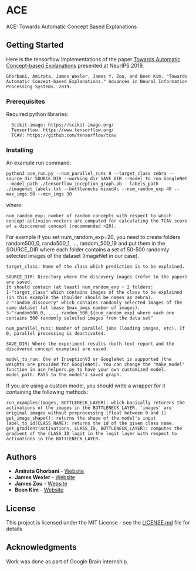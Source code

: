 # ACE

ACE: Towards Automatic Concept Based Explanations

## Getting Started
Here is the tensorflow implementations of the paper [Towards Automatic Concept-based Explanations](https://arxiv.org/abs/1902.03129) presented at NeurIPS 2019.

```
Ghorbani, Amirata, James Wexler, James Y. Zou, and Been Kim. "Towards Automatic Concept-based Explanations." Advances in Neural Information Processing Systems. 2019.
````
### Prerequisites

Required python libraries:

```
  Scikit-image: https://scikit-image.org/
  Tensorflow: https://www.tensorflow.org/
  TCAV: https://github.com/tensorflow/tcav
```

### Installing

An example run command:

```
python3 ace_run.py --num_parallel_runs 0 --target_class zebra --source_dir SOURCE_DIR --working_dir SAVE_DIR --model_to_run GoogleNet --model_path ./tensorflow_inception_graph.pb --labels_path ./imagenet_labels.txt --bottlenecks mixed4c --num_random_exp 40 --max_imgs 50 --min_imgs 30
```

where:
```
num_random_exp: number of random concepts with respect to which concept-activaion-vectors are computed for calculating the TCAV score of a discovered concept (recommended >20).
```
For example if you set num_random_exp=20, you need to create folders random500_0, rando500_1, ..., random_500_19 and put them in the SOURCE_DIR where each folder contains a set of 50-500 randomly selected images of the dataset (ImageNet in our case). 

```
target_class: Name of the class which prediction is to be explained.
```

```
SOURCE_DIR: Directory where the discovery images (refer to the paper) are saved. 
It should contain (at least) num_random_exp + 2 folders: 
1-"target_class" which contains images of the class to be explained (in this example the shoulder should be names as zebra). 
2-"random_discovery" which contains randomly selected images of the same dataset (at lease $max_imgs number of images).
3-"random500_0, ..., random_500_${num_random_exp} where each one contains 500 randomly selected images from the data set"
```

```
num_parallel_runs: Number of parallel jobs (loading images, etc). If 0, parallel processing is deactivated.
```


```
SAVE_DIR: Where the experiment results (both text report and the discovered concept examples) are saved.
```

```
model_to_run: One of InceptionV3 or GoogleNet is supported (the weights are provided for GoogleNet). You can change the "make_model" function in ace_helpers.py to have your own customized model.
model_path: Path to the model's saved graph.
```
If you are using a custom model, you should write a wrapper for it containing the following methods:
```
run_examples(images, BOTTLENECK_LAYER): which basically returens the activations of the images in the BOTTLENECK_LAYER. 'images' are original images without preprocessing (float between 0 and 1)
get_image_shape(): returns the shape of the model's input
label_to_id(CLASS_NAME): returns the id of the given class name.
get_gradient(activations, CLASS_ID, BOTTLENECK_LAYER): computes the gradient of the CLASS_ID logit in the logit layer with respect to activations in the BOTTLENECK_LAYER.
```

## Authors

* **Amirata Ghorbani** - [Website](http://web.stanford.edu/~amiratag)
* **James Wexler** - [Website](https://ai.google/research/people/105507/)
* **James Zou** - [Website](https://sites.google.com/site/jamesyzou/)
* **Been Kim** - [Website](https://beenkim.github.io/)


## License

This project is licensed under the MIT License - see the [LICENSE.md](LICENSE.md) file for details

## Acknowledgments

Work was done as part of Google Brain internship.

